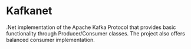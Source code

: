 # Kafkanet
.Net implementation of the Apache Kafka Protocol that provides basic functionality through Producer/Consumer classes. The project also offers balanced consumer implementation.
